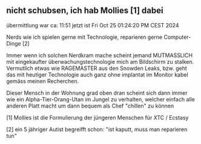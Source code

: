 ## nicht schubsen, ich hab Mollies [1] dabei

übermittlung war ca: 11:51
jetzt ist Fri Oct 25 01:24:20 PM CEST 2024

Nerds wie ich spielen gerne mit Technologie, reparieren gerne Computer-Dinge [2]

Immer wenn ich solchen Nerdkram mache scheint jemand MUTMASSLICH mit eingekaufter überwachungstechnologie mich am Bildschirm zu stalken. Vermutlich etwas wie RAGEMASTER aus den Snowden Leaks, bzw. geht das mit heutiger Technologie auch ganz ohne implantat im Monitor kabel gemäss meinen Recherchen.

Dieser Mensch in der Wohnung grad oben dran scheint sich dann immer wie ein Alpha-Tier-Orang-Utan im Jungel zu verhalten, welcher einfach alle anderen Platt macht um dann bequem als Chef "chillen" zu können




[1] Mollies ist die Formulierung der jüngeren Menschen für XTC / Ecstasy

[2] ein 5 jähriger Autist begreifft schon: "ist kaputt, muss man reparieren tun"
